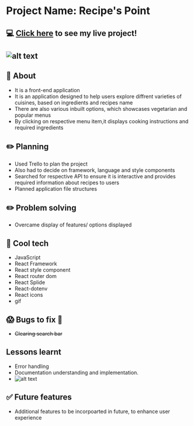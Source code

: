 #  Project Name: Recipe's Point

## :computer: [Click here](Recipes-point.surge.sh) to see my live project!
## ![alt text](https://imagesvc.meredithcorp.io/v3/mm/image?url=https%3A%2F%2Fimg1.cookinglight.timeinc.net%2Fsites%2Fdefault%2Ffiles%2Fstyles%2F4_3_horizontal_-_1200x900%2Fpublic%2Fimage%2F2016%2F09%2Fmain%2F1609w-getty-cozi-app.jpg%3Fitok%3DdS8cafID)
## :page_facing_up: About
- It is a front-end application
- It is an application designed to help users explore diffrent varieties of cuisines, based on ingredients and recipes name
- There are also various inbuilt options, which showcases vegetarian and popular menus
- By clicking on respective menu item,it displays cooking instructions and required ingredients

## :pencil2: Planning 
- Used Trello to plan the project
- Also had to decide on framework, language and style components
- Searched for respective API to ensure it is interactive and provides required information about recipes to users
- Planned application file structures

## :pencil2: Problem solving 
- Overcame display of features/ options displayed

## :rocket: Cool tech
- JavaScript
- React Framework
- React style component
- React router dom
- React Splide
- React-dotenv
- React icons
- gif

## :scream: Bugs to fix :poop:
- ~~Clearing search bar~~


##  Lessons learnt
-  Error handling
-  Documentation understanding and implementation.
-   ![alt text](https://www.researchgate.net/publication/328941724/figure/fig1/AS:692918771793927@1542216117395/A-traditional-project-management-cycle-Source-Flint-and-Meyer-zu-Natrup-2018.png)

## :white_check_mark: Future features
-  Additional features to be incorpoarted in future, to enhance user experience
